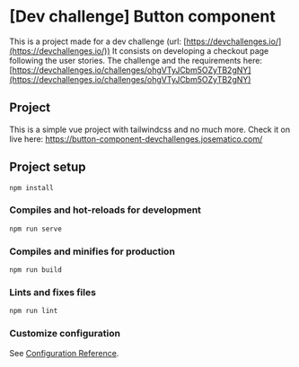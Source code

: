 # [Dev challenge] Button component

This is a project made for a dev challenge (url: [https://devchallenges.io/](https://devchallenges.io/)) It consists on developing a checkout page following the user stories.
The challenge and the requirements here: [https://devchallenges.io/challenges/ohgVTyJCbm5OZyTB2gNY](https://devchallenges.io/challenges/ohgVTyJCbm5OZyTB2gNY)

## Project

This is a simple vue project with tailwindcss and no much more. Check it on live here: https://button-component-devchallenges.josematico.com/


## Project setup
```
npm install
```

### Compiles and hot-reloads for development
```
npm run serve
```

### Compiles and minifies for production
```
npm run build
```

### Lints and fixes files
```
npm run lint
```

### Customize configuration
See [Configuration Reference](https://cli.vuejs.org/config/).
